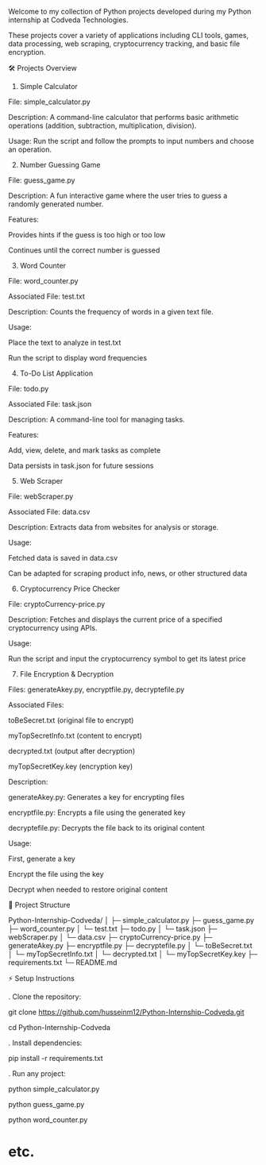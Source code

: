 Welcome to my collection of Python projects developed during my Python internship at Codveda Technologies.

These projects cover a variety of applications including CLI tools, games, data processing, web scraping, cryptocurrency tracking, and basic file encryption.

🛠️ Projects Overview


1. Simple Calculator

File: simple_calculator.py

Description: A command-line calculator that performs basic arithmetic operations (addition, subtraction, multiplication, division).

Usage: Run the script and follow the prompts to input numbers and choose an operation.


2. Number Guessing Game

File: guess_game.py

Description: A fun interactive game where the user tries to guess a randomly generated number.

Features:

Provides hints if the guess is too high or too low

Continues until the correct number is guessed

3. Word Counter

File: word_counter.py

Associated File: test.txt

Description: Counts the frequency of words in a given text file.

Usage:

Place the text to analyze in test.txt

Run the script to display word frequencies


4. To-Do List Application

File: todo.py

Associated File: task.json

Description: A command-line tool for managing tasks.

Features:

Add, view, delete, and mark tasks as complete

Data persists in task.json for future sessions


5. Web Scraper

File: webScraper.py

Associated File: data.csv

Description: Extracts data from websites for analysis or storage.

Usage:

Fetched data is saved in data.csv

Can be adapted for scraping product info, news, or other structured data


6. Cryptocurrency Price Checker

File: cryptoCurrency-price.py

Description: Fetches and displays the current price of a specified cryptocurrency using APIs.

Usage:

Run the script and input the cryptocurrency symbol to get its latest price


7. File Encryption & Decryption

Files: generateAkey.py, encryptfile.py, decryptefile.py

Associated Files:

toBeSecret.txt (original file to encrypt)

myTopSecretInfo.txt (content to encrypt)

decrypted.txt (output after decryption)

myTopSecretKey.key (encryption key)

Description:

generateAkey.py: Generates a key for encrypting files

encryptfile.py: Encrypts a file using the generated key

decryptefile.py: Decrypts the file back to its original content

Usage:

First, generate a key

Encrypt the file using the key

Decrypt when needed to restore original content

📂 Project Structure

Python-Internship-Codveda/
│
├─ simple_calculator.py
├─ guess_game.py
├─ word_counter.py
│   └─ test.txt
├─ todo.py
│   └─ task.json
├─ webScraper.py
│   └─ data.csv
├─ cryptoCurrency-price.py
├─ generateAkey.py
├─ encryptfile.py
├─ decryptefile.py
│   └─ toBeSecret.txt
│   └─ myTopSecretInfo.txt
│   └─ decrypted.txt
│   └─ myTopSecretKey.key
├─ requirements.txt
└─ README.md

⚡ Setup Instructions

. Clone the repository:

git clone https://github.com/husseinm12/Python-Internship-Codveda.git

cd Python-Internship-Codveda

. Install dependencies:

pip install -r requirements.txt

. Run any project:

python simple_calculator.py

python guess_game.py

python word_counter.py

# etc.





